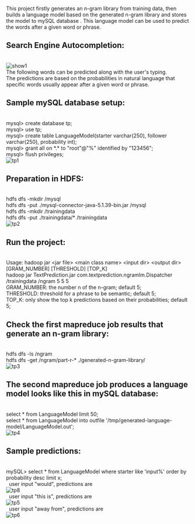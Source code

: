 This project firstly generates an n-gram library from training data, then builds a language model based on the generated n-gram library
and stores the model to mySQL database . This language model can be used to predict the words after a given word or phrase.

**<h2>Search Engine Autocompletion:</h2>**<br/>
![show1](https://cloud.githubusercontent.com/assets/22739177/21952660/c13bd76e-d9d7-11e6-8b95-2e9a706b0dbc.PNG)<br/>
The following words can be predicted along with the user's typing.<br/>
The predictions are based on the probabilities in natural language that specific words usually appear after a given word or phrase.<br/>

**<h2>Sample mySQL database setup:</h2>**<br/>
mysql> create database tp;<br/>
mysql> use tp;<br/>
mysql> create table LanguageModel(starter varchar(250), follower varchar(250), probability int);<br/>
mysql> grant all on \*.\* to "root"@"%" identified by "123456";<br/>
mysql> flush privileges;<br/>
![tp1](https://cloud.githubusercontent.com/assets/22739177/21748178/f31d7eda-d532-11e6-8990-3459fb19bfe3.PNG)<br/>

**<h2>Preparation in HDFS:</h2>**<br/>
hdfs dfs -mkdir /mysql<br/>
hdfs dfs -put ./mysql-connector-java-5.1.39-bin.jar /mysql<br/>
hdfs dfs -mkdir /trainingdata<br/>
hdfs dfs -put ./trainingdata/* /trainingdata<br/>
![tp2](https://cloud.githubusercontent.com/assets/22739177/21748179/f334987c-d532-11e6-8e1f-00c01b09796f.PNG)

**<h2>Run the project:</h2>**<br/>
Usage: hadoop jar \<jar file\> \<main class name\> \<input dir\> \<output dir\> [GRAM_NUMBER] [THRESHOLD] [TOP_K]<br/>
hadoop jar TextPrediction.jar com.textprediction.ngramlm.Dispatcher /trainingdata /ngram 5 5 5<br/>
GRAM_NUMBER: the number n of the n-gram; default 5;<br/>
THRESHOLD: threshold for a phrase to be semantic; default 5;<br/>
TOP_K: only show the top k predictions based on their probabilities; default 5;<br/>

**<h2>Check the first mapreduce job results that generate an n-gram library:</h2>**<br/>
hdfs dfs -ls /ngram<br/>
hdfs dfs -get /ngram/part-r-* ./generated-n-gram-library/<br/>
![tp3](https://cloud.githubusercontent.com/assets/22739177/21748181/f339a3f8-d532-11e6-89f2-1983d254da05.PNG)<br/>

**<h2>The second mapreduce job produces a language model looks like this in mySQL database:</h2>**<br/>
select \* from LanguageModel limit 50;<br/>
select \* from LanguageModel into outfile '/tmp/generated-language-model/LanguageModel.out';<br/>
![tp4](https://cloud.githubusercontent.com/assets/22739177/21748180/f339a556-d532-11e6-9968-aa9cc21e48a0.PNG)<br/>

**<h2>Sample predictions:</h2>**<br/>
mySQL> select * from LanguageModel where starter like 'input%' order by probability desc limit x;<br/>
&nbsp;&nbsp;user input "would", predictions are<br/>
![tp8](https://cloud.githubusercontent.com/assets/22739177/21757961/31648bd0-d5eb-11e6-9e80-100239cf3f6d.PNG)<br/>
&nbsp;&nbsp;user input "this is", predictions are<br/>
![tp5](https://cloud.githubusercontent.com/assets/22739177/21748184/f33c40b8-d532-11e6-8b5c-71003ea384f5.PNG)<br/>
&nbsp;&nbsp;user input "away from", predictions are<br/>
![tp6](https://cloud.githubusercontent.com/assets/22739177/21748182/f33a017c-d532-11e6-85f2-0d791087da9b.PNG)<br/>



